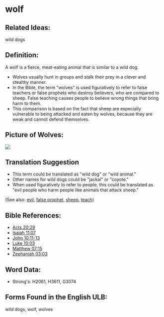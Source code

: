 # wolf

## Related Ideas:

wild dogs

## Definition:

A wolf is a fierce, meat-eating animal that is similar to a wild dog.

* Wolves usually hunt in groups and stalk their prey in a clever and stealthy manner.
* In the Bible, the term "wolves" is used figuratively to refer to false teachers or false prophets who destroy believers, who are compared to sheep. False teaching causes people to believe wrong things that bring harm to them.
* This comparison is based on the fact that sheep are especially vulnerable to being attacked and eaten by wolves, because they are weak and cannot defend themselves.

## Picture of Wolves:

<a href="https://content.bibletranslationtools.org/WycliffeAssociates/en_tw/raw/branch/master/PNGs/w/Wolves.png"><img src="https://content.bibletranslationtools.org/WycliffeAssociates/en_tw/raw/branch/master/PNGs/w/Wolves.png" ></a>

## Translation Suggestion

* This term could be translated as "wild dog" or "wild animal."
* Other names for wild dogs could be "jackal" or "coyote."
* When used figuratively to refer to people, this could be translated as "evil people who harm people like animals that attack sheep."

(See also: [evil](../kt/evil.md), [false prophet](../other/falseprophet.md), [sheep](../other/sheep.md), [teach](../other/teach.md))

## Bible References:

* [Acts 20:29](rc://en/tn/help/act/20/29)
* [Isaiah 11:07](rc://en/tn/help/isa/11/07)
* [John 10:11-13](rc://en/tn/help/jhn/10/11)
* [Luke 10:03](rc://en/tn/help/luk/10/03)
* [Matthew 07:15](rc://en/tn/help/mat/07/15)
* [Zephaniah 03:03](rc://en/tn/help/zep/03/03)

## Word Data:

* Strong's: H2061, H3611, G3074

## Forms Found in the English ULB:

wild dogs, wolf, wolves
